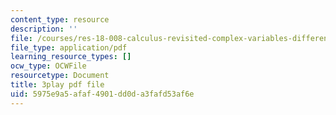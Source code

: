 ```yaml
---
content_type: resource
description: ''
file: /courses/res-18-008-calculus-revisited-complex-variables-differential-equations-and-linear-algebra-fall-2011/5975e9a5afaf4901dd0da3fafd53af6e_CEbrxYGpfZY.pdf
file_type: application/pdf
learning_resource_types: []
ocw_type: OCWFile
resourcetype: Document
title: 3play pdf file
uid: 5975e9a5-afaf-4901-dd0d-a3fafd53af6e
---
```

